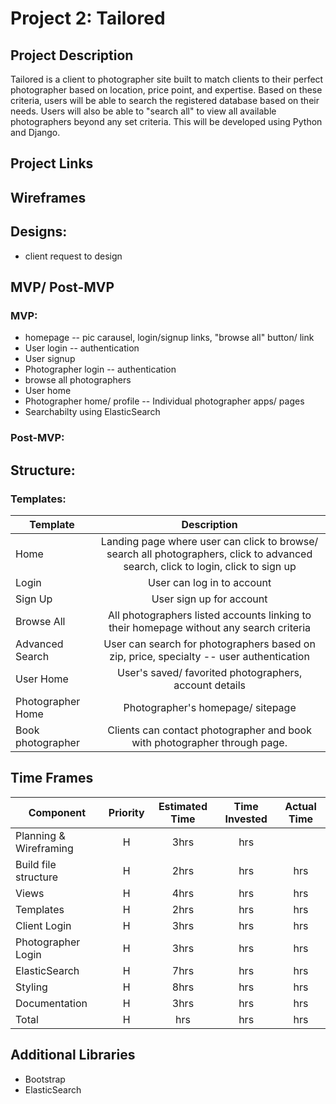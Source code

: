 # Project 2: Tailored

## Project Description

Tailored is a client to photographer site built to match clients to their perfect photographer based on location, price point, and expertise. Based on these criteria, users will be able to search the registered database based on their needs. Users will also be able to "search all" to view all available photographers beyond any set criteria. This will be developed using Python and Django.  

## Project Links

## Wireframes

## Designs:


- client request to design

## MVP/ Post-MVP

### MVP:
- homepage -- pic carausel, login/signup links, "browse all" button/ link
- User login -- authentication 
- User signup
- Photographer login -- authentication  
- browse all photographers
- User home
- Photographer home/ profile -- Individual photographer apps/ pages
- Searchabilty using ElasticSearch 

### Post-MVP:

## Structure:

### Templates:

| Template  |                          Description                          |
| --------------- | :-----------------------------------------------------------: |
| Home          |           Landing page where user can click to browse/ search all photographers, click to advanced search, click to login, click to sign up  |
| Login         |           User can log in to account          |
| Sign Up       |           User sign up for account            |
| Browse All        |       All photographers listed accounts linking to their homepage without any search criteria         |
| Advanced Search   |       User can search for photographers based on zip, price, specialty -- user authentication         |
| User Home         |       User's saved/ favorited photographers, account details              |
| Photographer Home |       Photographer's homepage/ sitepage        |
| Book photographer |       Clients can contact photographer and book with photographer through page.       |


## Time Frames

| Component                       | Priority | Estimated Time | Time Invested | Actual Time |
| ------------------------------- | :------: | :------------: | :-----------: | :---------: |
| Planning & Wireframing          |    H     |      3hrs       |      hrs       |
| Build file structure            |    H     |      2hrs       |      hrs       |     hrs     |
| Views                           |    H     |      4hrs       |      hrs       |     hrs     |
| Templates                       |    H     |      2hrs       |      hrs       |     hrs     |
| Client Login                    |    H     |      3hrs       |      hrs       |     hrs     |
| Photographer Login              |    H     |      3hrs       |      hrs       |     hrs     |
| ElasticSearch                   |    H     |      7hrs       |      hrs       |     hrs     |
| Styling                         |    H     |      8hrs       |      hrs       |     hrs     |
| Documentation                   |    H     |      3hrs       |      hrs       |     hrs     |
| Total                           |    H     |       hrs       |      hrs       |     hrs     |

## Additional Libraries
- Bootstrap
- ElasticSearch 